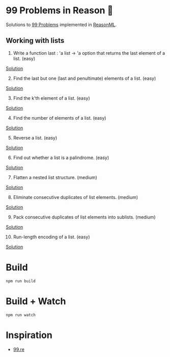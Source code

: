 # 99 Problems in Reason 🚀

Solutions to [99 Problems](https://ocaml.org/learn/tutorials/99problems.html) implemented in [ReasonML](https://reasonml.github.io/).

## Working with lists

1. Write a function last : 'a list -> 'a option that returns the last element of a list. (easy)

[Solution](src/p01.re)

2. Find the last but one (last and penultimate) elements of a list. (easy)

[Solution](src/p02.re)

3. Find the k'th element of a list. (easy)

[Solution](src/p03.re)

4. Find the number of elements of a list. (easy)

[Solution](src/p04.re)

5. Reverse a list. (easy)

[Solution](src/p05.re)

6. Find out whether a list is a palindrome. (easy)

[Solution](src/p06.re)

7. Flatten a nested list structure. (medium)

[Solution](src/p07.re)

8. Eliminate consecutive duplicates of list elements. (medium)

[Solution](src/p08.re)

9. Pack consecutive duplicates of list elements into sublists. (medium)

[Solution](src/p09.re)

10. Run-length encoding of a list. (easy)

[Solution](src/p10.re)

# Build

```
npm run build
```

# Build + Watch

```
npm run watch
```

# Inspiration

* [99.re](https://github.com/shrynx/99.re)
